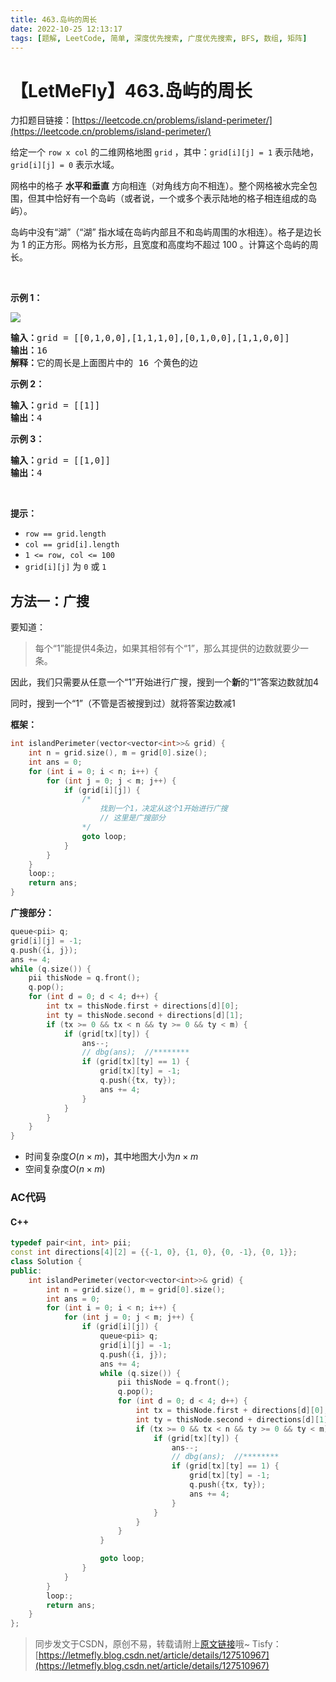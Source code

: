 ```yaml
---
title: 463.岛屿的周长
date: 2022-10-25 12:13:17
tags: [题解, LeetCode, 简单, 深度优先搜索, 广度优先搜索, BFS, 数组, 矩阵]
---
```


# 【LetMeFly】463.岛屿的周长

力扣题目链接：[https://leetcode.cn/problems/island-perimeter/](https://leetcode.cn/problems/island-perimeter/)

<p>给定一个 <code>row x col</code> 的二维网格地图 <code>grid</code> ，其中：<code>grid[i][j] = 1</code> 表示陆地， <code>grid[i][j] = 0</code> 表示水域。</p>

<p>网格中的格子 <strong>水平和垂直</strong> 方向相连（对角线方向不相连）。整个网格被水完全包围，但其中恰好有一个岛屿（或者说，一个或多个表示陆地的格子相连组成的岛屿）。</p>

<p>岛屿中没有“湖”（“湖” 指水域在岛屿内部且不和岛屿周围的水相连）。格子是边长为 1 的正方形。网格为长方形，且宽度和高度均不超过 100 。计算这个岛屿的周长。</p>

<p> </p>

<p><strong>示例 1：</strong></p>

<!-- <p><img src="https://assets.leetcode-cn.com/aliyun-lc-upload/uploads/2018/10/12/island.png" /></p> -->
<!-- <p><img src="https://p3-juejin.byteimg.com/tos-cn-i-k3u1fbpfcp/f66f804f1ab649d1a26cbc44e44aeee3~tplv-k3u1fbpfcp-zoom-1.image" alt="掘金图源"/></p> -->
<p><img src="https://cors.tisfy.eu.org/https://img-blog.csdnimg.cn/eb11a3cbad234923a14025b3e03f838d.png" /></p>


<pre>
<strong>输入：</strong>grid = [[0,1,0,0],[1,1,1,0],[0,1,0,0],[1,1,0,0]]
<strong>输出：</strong>16
<strong>解释：</strong>它的周长是上面图片中的 16 个黄色的边</pre>

<p><strong>示例 2：</strong></p>

<pre>
<strong>输入：</strong>grid = [[1]]
<strong>输出：</strong>4
</pre>

<p><strong>示例 3：</strong></p>

<pre>
<strong>输入：</strong>grid = [[1,0]]
<strong>输出：</strong>4
</pre>

<p> </p>

<p><strong>提示：</strong></p>

<ul>
    <li><code>row == grid.length</code></li>
    <li><code>col == grid[i].length</code></li>
    <li><code>1 <= row, col <= 100</code></li>
    <li><code>grid[i][j]</code> 为 <code>0</code> 或 <code>1</code></li>
</ul>


    
## 方法一：广搜

要知道：

> 每个“1”能提供$4$条边，如果其相邻有个“1”，那么其提供的边数就要少一条。

因此，我们只需要从任意一个“1”开始进行广搜，搜到一个**新**的“1”答案边数就加4

同时，搜到一个“1”（不管是否被搜到过）就将答案边数减1

**框架：**

```cpp
int islandPerimeter(vector<vector<int>>& grid) {
    int n = grid.size(), m = grid[0].size();
    int ans = 0;
    for (int i = 0; i < n; i++) {
        for (int j = 0; j < m; j++) {
            if (grid[i][j]) {
                /*
                    找到一个1，决定从这个1开始进行广搜
                    // 这里是广搜部分
                */
                goto loop;
            }
        }
    }
    loop:;
    return ans;
}
```

**广搜部分：**

```cpp
queue<pii> q;
grid[i][j] = -1;
q.push({i, j});
ans += 4;
while (q.size()) {
    pii thisNode = q.front();
    q.pop();
    for (int d = 0; d < 4; d++) {
        int tx = thisNode.first + directions[d][0];
        int ty = thisNode.second + directions[d][1];
        if (tx >= 0 && tx < n && ty >= 0 && ty < m) {
            if (grid[tx][ty]) {
                ans--;
                // dbg(ans);  //********
                if (grid[tx][ty] == 1) {
                    grid[tx][ty] = -1;
                    q.push({tx, ty});
                    ans += 4;
                }
            }
        }
    }
}
```

+ 时间复杂度$O(n\times m)$，其中地图大小为$n\times m$
+ 空间复杂度$O(n\times m)$

### AC代码

#### C++

```cpp
typedef pair<int, int> pii;
const int directions[4][2] = {{-1, 0}, {1, 0}, {0, -1}, {0, 1}};
class Solution {
public:
    int islandPerimeter(vector<vector<int>>& grid) {
        int n = grid.size(), m = grid[0].size();
        int ans = 0;
        for (int i = 0; i < n; i++) {
            for (int j = 0; j < m; j++) {
                if (grid[i][j]) {
                    queue<pii> q;
                    grid[i][j] = -1;
                    q.push({i, j});
                    ans += 4;
                    while (q.size()) {
                        pii thisNode = q.front();
                        q.pop();
                        for (int d = 0; d < 4; d++) {
                            int tx = thisNode.first + directions[d][0];
                            int ty = thisNode.second + directions[d][1];
                            if (tx >= 0 && tx < n && ty >= 0 && ty < m) {
                                if (grid[tx][ty]) {
                                    ans--;
                                    // dbg(ans);  //********
                                    if (grid[tx][ty] == 1) {
                                        grid[tx][ty] = -1;
                                        q.push({tx, ty});
                                        ans += 4;
                                    }
                                }
                            }
                        }
                    }

                    goto loop;
                }
            }
        }
        loop:;
        return ans;
    }
};
```

> 同步发文于CSDN，原创不易，转载请附上[原文链接](https://blog.tisfy.eu.org/2022/10/25/LeetCode%200463.%E5%B2%9B%E5%B1%BF%E7%9A%84%E5%91%A8%E9%95%BF/)哦~
> Tisfy：[https://letmefly.blog.csdn.net/article/details/127510967](https://letmefly.blog.csdn.net/article/details/127510967)
